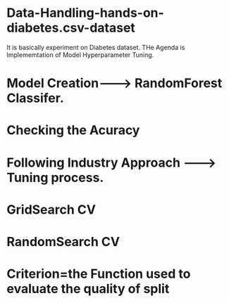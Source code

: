 # Data-Handling-hands-on-diabetes.csv-dataset
It is basically experiment on Diabetes dataset.
THe Agenda is Implememtation of Model Hyperparameter Tuning.
# Model Creation---> RandomForest Classifer.
# Checking the Acuracy
# Following Industry Approach ---> Tuning process.
# GridSearch CV
# RandomSearch CV



# Criterion=the Function used to evaluate the quality of split
